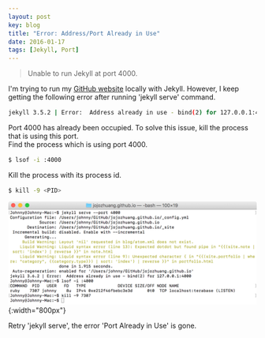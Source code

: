 ```yaml
---
layout: post
key: blog
title: "Error: Address/Port Already in Use"
date: 2016-01-17
tags: [Jekyll, Port]
---
```


> Unable to run Jekyll at port 4000.

I'm trying to run my [GitHub website](http://jojozhuang.github.io/) locally with Jekyll. However, I keep getting the following error after running 'jekyll serve' command.
```sh
jekyll 3.5.2 | Error:  Address already in use - bind(2) for 127.0.0.1:4000
```
Port 4000 has already been occupied. To solve this issue, kill the process that is using this port.  
Find the process which is using port 4000.
```sh
$ lsof -i :4000
```

Kill the process with its process id.
```sh
$ kill -9 <PID>
```
![MIME Type](/public/pics/2016-01-17/port.png){:width="800px"}  

Retry 'jekyll serve', the error 'Port Already in Use' is gone.
